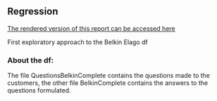 ## Regression


[The rendered version of this report can be accessed here](https://rpubs.com/Luis-VAR/605870) 


First exploratory approach to the Belkin Elago df

### About the df:

The file QuestionsBelkinComplete contains the questions made to the customers, the other file BelkinComplete contains the answers to the questions formulated.
